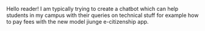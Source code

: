 Hello reader! I am typically trying to create a chatbot which can help students 
in my campus with their queries on technical stuff for example how to pay fees 
with the new model jiunge e-citizenship app.
